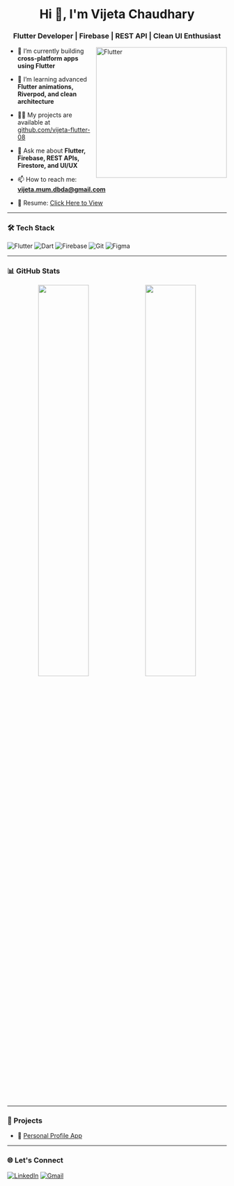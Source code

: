 <h1 align="center">Hi 👋, I'm Vijeta Chaudhary</h1>
<h3 align="center">Flutter Developer | Firebase | REST API | Clean UI Enthusiast</h3>

<img align="right" alt="Flutter" width="300" src="https://cdn.dribbble.com/users/1078347/screenshots/4171367/media/5c826be61c18c277dc0c8fbe2f6b8c6f.gif" />

- 🔭 I’m currently building **cross-platform apps using Flutter**

- 🌱 I’m learning advanced **Flutter animations, Riverpod, and clean architecture**

- 👨‍💻 My projects are available at [github.com/vijeta-flutter-08](https://github.com/vijeta-flutter-08)

- 💬 Ask me about **Flutter, Firebase, REST APIs, Firestore, and UI/UX**

- 📫 How to reach me: **vijeta.mum.dbda@gmail.com**

- 📄 Resume: [Click Here to View](#) <!-- add Google Drive or PDF link -->

---

### 🛠️ Tech Stack

![Flutter](https://img.shields.io/badge/Flutter-02569B?style=for-the-badge&logo=flutter&logoColor=white)
![Dart](https://img.shields.io/badge/Dart-0175C2?style=for-the-badge&logo=dart&logoColor=white)
![Firebase](https://img.shields.io/badge/Firebase-ffca28?style=for-the-badge&logo=firebase&logoColor=black)
![Git](https://img.shields.io/badge/Git-F05032?style=for-the-badge&logo=git&logoColor=white)
![Figma](https://img.shields.io/badge/Figma-F24E1E?style=for-the-badge&logo=figma&logoColor=white)

---

### 📊 GitHub Stats

<p align="center">
  <img src="https://github-readme-stats.vercel.app/api?username=vijeta-flutter-08&show_icons=true&theme=radical" width="48%" />
  <img src="https://github-readme-streak-stats.herokuapp.com/?user=vijeta-flutter-08&theme=radical" width="48%" />
</p>

---

### 🧩 Projects

- 🌱 [Personal Profile App](https://github.com/vijeta-flutter-08/personal-profile)

---

### 🌐 Let's Connect

[![LinkedIn](https://img.shields.io/badge/-LinkedIn-0A66C2?style=for-the-badge&logo=linkedin&logoColor=white)](https://linkedin.com/in/vijetachaudhary)
[![Gmail](https://img.shields.io/badge/Gmail-D14836?style=for-the-badge&logo=gmail&logoColor=white)](mailto:vijeta.mum.dbda@gmail.com)
